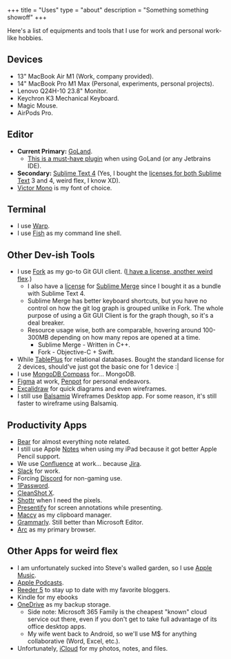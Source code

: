 +++
title = "Uses"
type = "about"
description = "Something something showoff"
+++

Here's a list of equipments and tools that I use for work and personal work-like hobbies.

## Devices

- 13" MacBook Air M1 (Work, company provided).
- 14" MacBook Pro M1 Max (Personal, experiments, personal projects).
- Lenovo Q24H-10 23.8" Monitor.
- Keychron K3 Mechanical Keyboard.
- Magic Mouse.
- AirPods Pro.

## Editor

- **Current Primary:** [GoLand](https://www.jetbrains.com/go/).
  - [This is a must-have plugin](https://plugins.jetbrains.com/plugin/8575-nyan-progress-bar) when using GoLand (or any Jetbrains IDE).
- **Secondary:** [Sublime Text 4](https://www.sublimetext.com/) (Yes, I bought the [licenses for both Sublime Text](https://storage.googleapis.com/rmrz-blog.appspot.com/Snippet%202023-04-07%20at%2010.11.00.png) 3 and 4, weird flex, I know XD).
- [Victor Mono](https://rubjo.github.io/victor-mono/) is my font of choice.

## Terminal

- I use [Warp](https://www.warp.dev/).
- I use [Fish](https://fishshell.com/) as my command line shell.

## Other Dev-ish Tools

- I use [Fork](https://git-fork.com/) as my go-to Git GUI client. ([I have a license, another weird flex](https://storage.googleapis.com/rmrz-blog.appspot.com/Snippet%202023-04-07%20at%2010.06.58.png).)
  - I also have a [license](https://storage.googleapis.com/rmrz-blog.appspot.com/Snippet%202023-04-07%20at%2010.12.55.png) for [Sublime Merge](https://www.sublimemerge.com/) since I bought it as a bundle with Sublime Text 4.
  - Sublime Merge has better keyboard shortcuts, but you have no control on how the git log graph is grouped unlike in Fork. The whole purpose of using a Git GUI Client is for the graph though, so it's a deal breaker.
  - Resource usage wise, both are comparable, hovering around 100-300MB depending on how many repos are opened at a time.
    - Sublime Merge - Written in C++.
    - Fork - Objective-C + Swift.
- While [TablePlus](https://tableplus.com/) for relational databases. Bought the standard license for 2 devices, should've just got the basic one for 1 device :|
- I use [MongoDB Compass](https://www.mongodb.com/products/compass) for... MongoDB.
- [Figma](https://www.figma.com/) at work, [Penpot](https://penpot.app/) for personal endeavors.
- [Excalidraw](https://excalidraw.com/) for quick diagrams and even wireframes.
- I still use [Balsamiq](https://balsamiq.com/) Wireframes Desktop app. For some reason, it's still faster to wireframe using Balsamiq.

## Productivity Apps

- [Bear](https://bear.app/) for almost everything note related.
- I still use Apple [Notes](https://www.icloud.com/notes) when using my iPad because it got better Apple Pencil support.
- We use [Confluence](https://www.atlassian.com/software/confluence) at work... because [Jira](https://www.atlassian.com/software/jira).
- [Slack](https://slack.com) for work.
- Forcing [Discord](https://discord.com) for non-gaming use.
- [1Password](https://1password.com/).
- [CleanShot X](https://cleanshot.com).
- [Shottr](https://shottr.cc) when I need the pixels.
- [Presentify](https://apps.apple.com/us/app/presentify-screen-annotation/id1507246666) for screen annotations while presenting.
- [Maccy](https://maccy.app/) as my clipboard manager.
- [Grammarly](https://www.grammarly.com). Still better than Microsoft Editor.
- [Arc](https://arc.net/) as my primary browser.

## Other Apps for weird flex

- I am unfortunately sucked into Steve's walled garden, so I use [Apple Music](https://music.apple.com/).
- [Apple Podcasts](https://www.apple.com/apple-podcasts).
- [Reeder 5](https://www.reederapp.com/) to stay up to date with my favorite bloggers.
- Kindle for my ebooks
- [OneDrive](https://onedrive.live.com/) as my backup storage.
  - Side note: Microsoft 365 Family is the cheapest "known" cloud service out there, even if you don't get to take full advantage of its office desktop apps.
  - My wife went back to Android, so we'll use M$ for anything collaborative (Word, Excel, etc.).
- Unfortunately, [iCloud](https://www.icloud.com) for my photos, notes, and files.
